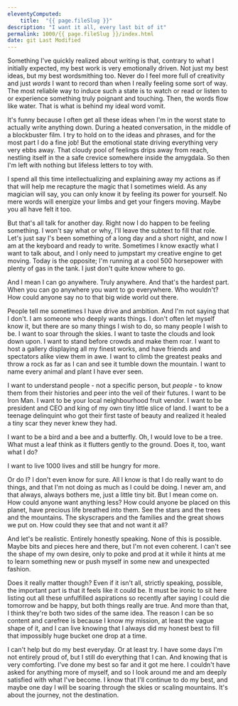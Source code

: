 ```yaml
---
eleventyComputed:
    title:  "{{ page.fileSlug }}"
description: "I want it all, every last bit of it"
permalink: 1000/{{ page.fileSlug }}/index.html
date: git Last Modified
---
```


Something I've quickly realized about writing is that, contrary to what I initially expected, my best work is very emotionally driven. Not just my best ideas, but my best wordsmithing too. Never do I feel more full of creativity and just _words_ I want to record than when I really feeling some sort of way. The most reliable way to induce such a state is to watch or read or listen to or experience something truly poignant and touching. Then, the words flow like water. That is what is behind my ideal word vomit.

It's funny because I often get all these ideas when I'm in the worst state to actually write anything down. During a heated conversation, in the middle of a blockbuster film. I try to hold on to the ideas and phrases, and for the most part I do a fine job! But the emotional state driving everything very very ebbs away. That cloudy pool of feelings drips away from reach, nestling itself in the a safe crevice somewhere inside the amygdala. So then I'm left with nothing but lifeless letters to toy with.

I spend all this time intellectualizing and explaining away my actions as if that will help me recapture the magic that I sometimes wield. As any magician will say, you can only know it by feeling its power for yourself. No mere words will energize your limbs and get your fingers moving. Maybe you all have felt it too.

But that's all talk for another day. Right now I do happen to be feeling something. I won't say what or why, I'll leave the subtext to fill that role. Let's just say I's been something of a long day and a short night, and now I am at the keyboard and ready to write. Sometimes I know exactly what I want to talk about, and I only need to jumpstart my creative engine to get moving. Today is the opposite; I'm running at a cool 500 horsepower with plenty of gas in the tank. I just don't quite know where to go.

And I mean I can go anywhere. Truly anywhere. And that's the hardest part. When you can go anywhere you want to go everywhere. Who wouldn't? How could anyone say no to that big wide world out there.

People tell me sometimes I have drive and ambition. And I'm not saying that I don't. I am someone who deeply wants things. I don't often let myself know it, but there are so many things I wish to do, so many people I wish to be. I want to soar through the skies. I want to taste the clouds and look down upon. I want to stand before crowds and make them roar. I want to host a gallery displaying all my finest works, and have friends and spectators alike view them in awe. I want to climb the greatest peaks and throw a rock as far as I can and see it tumble down the mountain. I want to name every animal and plant I have ever seen.

I want to understand people - not a specific person, but _people_ - to know them from their histories and peer into the veil of their futures. I want to be Iron Man. I want to be your local neighbourhood fruit vendor. I want to be president and CEO and king of my own tiny little slice of land. I want to be a teenage delinquint who got their first taste of beauty and realized it healed a tiny scar they never knew they had.

I want to be a bird and a bee and a butterfly. Oh, I would love to be a tree. What must a leaf think as it flutters gently to the ground. Does it, too, want what I do?

I want to live 1000 lives and still be hungry for more.

Or do I? I don't even know for sure. All I know is that I do really want to do things, and that I'm not doing as much as I could be doing. I never am, and that always, always bothers me, just a little tiny bit. But I mean come on. How could anyone want anything less? How could anyone be placed on this planet, have precious life breathed into them. See the stars and the trees and the mountains. The skyscrapers and the families and the great shows we put on. How could they see that and not want it all?

And let's be realistic. Entirely honestly speaking. None of this is possible. Maybe bits and pieces here and there, but I'm not even coherent. I can't see the shape of my own desire, only to poke and prod at it while it hints at me to learn something new or push myself in some new and unexpected fashion. 

Does it really matter though? Even if it isn't all, strictly speaking, possible, the important part is that it feels like it could be. It must be ironic to sit here listing out all these unfulfilled aspirations so recently after saying I could die tomorrow and be happy, but both things really are true. And more than that, I think they're both two sides of the same idea. The reason I can be so content and carefree is because I know my mission, at least the vague shape of it, and I can live knowing that I always did my honest best to fill that impossibly huge bucket one drop at a time.

I can't help but do my best everyday. Or at least try. I have some days I'm not entirely proud of, but I still do everything that I can. And knowing that is very comforting. I've done my best so far and it got me here. I couldn't have asked for anything more of myself, and so I look around me and am deeply satisfied with what I've become. I know that I'll continue to do my best, and maybe one day I will be soaring through the skies or scaling mountains. It's about the journey, not the destination.